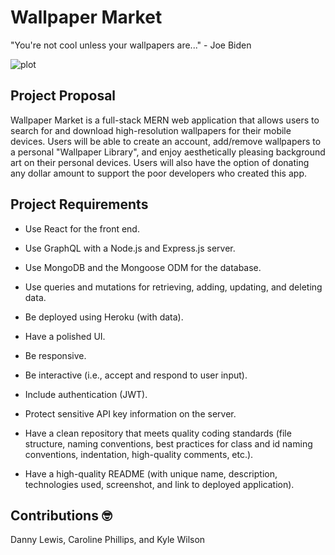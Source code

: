 # Wallpaper Market
"You're not cool unless your wallpapers are..." - Joe Biden

![plot](https://apkrig.com/wp-content/uploads/2021/02/1613755515_the-10-best-iPhone-wallpapers-of-the-week-930x620.jpg?raw=true "Preview")

## Project Proposal
Wallpaper Market is a full-stack MERN web application that allows users to search for and download high-resolution wallpapers for their mobile devices. Users will be able to create an account, add/remove wallpapers to a personal "Wallpaper Library", and enjoy aesthetically pleasing background art on their personal devices. Users will also have the option of donating any dollar amount to support the poor developers who created this app.

## Project Requirements
- Use React for the front end.

- Use GraphQL with a Node.js and Express.js server.

- Use MongoDB and the Mongoose ODM for the database.

- Use queries and mutations for retrieving, adding, updating, and deleting data.

- Be deployed using Heroku (with data).

- Have a polished UI.

- Be responsive.

- Be interactive (i.e., accept and respond to user input).

- Include authentication (JWT).

- Protect sensitive API key information on the server.

- Have a clean repository that meets quality coding standards (file structure, naming conventions, best practices for class and id naming conventions,    indentation, high-quality comments, etc.).

- Have a high-quality README (with unique name, description, technologies used, screenshot, and link to deployed application).


## Contributions 🤓
Danny Lewis,
Caroline Phillips,
and Kyle Wilson
